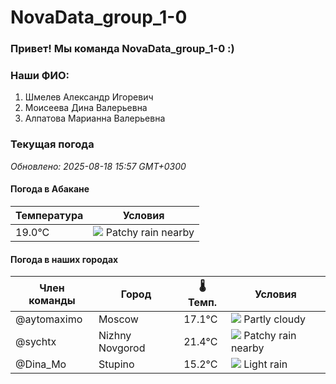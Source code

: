 # NovaData_group_1-0
### Привет! Мы команда NovaData_group_1-0 :)

### Наши ФИО:
1. Шмелев Александр Игоревич
2. Моисеева Дина Валерьевна
3. Алпатова Марианна Валерьевна

### Текущая погода
<!-- WEATHER:START -->
_Обновлено: 2025-08-18 15:57 GMT+0300_

#### Погода в Абакане

| Температура | Условия |
|-------------|----------|
| 19.0°C     | ![](https://cdn.weatherapi.com/weather/64x64/day/176.png) Patchy rain nearby |

#### Погода в наших городах

| Член команды  | Город               | 🌡️ Темп.  | Условия          |
|---------------|---------------------|-----------|--------------------|
| @aytomaximo    | Moscow              |   17.1°C | ![](https://cdn.weatherapi.com/weather/64x64/day/116.png) Partly cloudy |
| @sychtx        | Nizhny Novgorod     |   21.4°C | ![](https://cdn.weatherapi.com/weather/64x64/day/176.png) Patchy rain nearby |
| @Dina_Mo       | Stupino             |   15.2°C | ![](https://cdn.weatherapi.com/weather/64x64/day/296.png) Light rain   |

<!-- WEATHER:END -->
